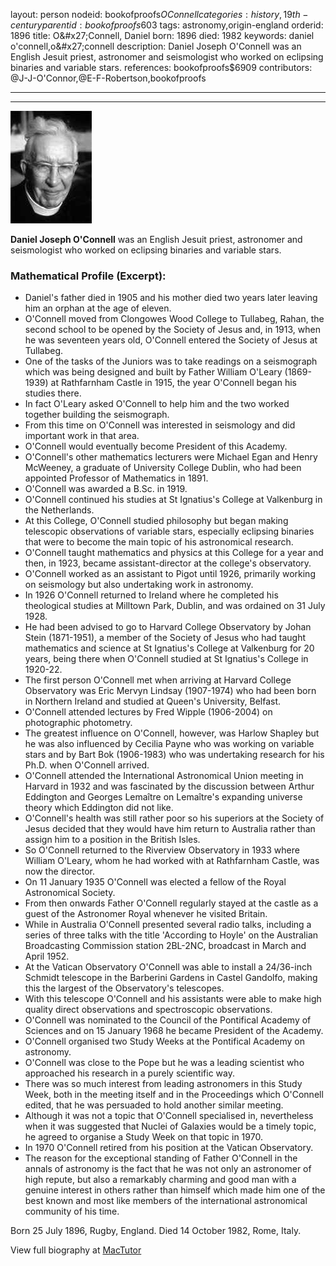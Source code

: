 layout: person
nodeid: bookofproofs$OConnell
categories: history,19th-century
parentid: bookofproofs$603
tags: astronomy,origin-england
orderid: 1896
title: O&amp;#x27;Connell, Daniel
born: 1896
died: 1982
keywords: daniel o'connell,o&amp;#x27;connell
description: Daniel Joseph O'Connell was an English Jesuit priest, astronomer and seismologist who worked on eclipsing binaries and variable stars.
references: bookofproofs$6909
contributors: @J-J-O'Connor,@E-F-Robertson,bookofproofs

---



---

![OConnell.jpg](https://github.com/bookofproofs/bookofproofs.github.io/blob/main/_sources/_assets/images/portraits/OConnell.jpg?raw=true)

**Daniel Joseph O'Connell** was an English Jesuit priest, astronomer and seismologist who worked on eclipsing binaries and variable stars.

### Mathematical Profile (Excerpt):
* Daniel's father died in 1905 and his mother died two years later leaving him an orphan at the age of eleven.
* O'Connell moved from Clongowes Wood College to Tullabeg, Rahan, the second school to be opened by the Society of Jesus and, in 1913, when he was seventeen years old, O'Connell entered the Society of Jesus at Tullabeg.
* One of the tasks of the Juniors was to take readings on a seismograph which was being designed and built by Father William O'Leary (1869-1939) at Rathfarnham Castle in 1915, the year O'Connell began his studies there.
* In fact O'Leary asked O'Connell to help him and the two worked together building the seismograph.
* From this time on O'Connell was interested in seismology and did important work in that area.
* O'Connell would eventually become President of this Academy.
* O'Connell's other mathematics lecturers were Michael Egan and Henry McWeeney, a graduate of University College Dublin, who had been appointed Professor of Mathematics in 1891.
* O'Connell was awarded a B.Sc. in 1919.
* O'Connell continued his studies at St Ignatius's College at Valkenburg in the Netherlands.
* At this College, O'Connell studied philosophy but began making telescopic observations of variable stars, especially eclipsing binaries that were to become the main topic of his astronomical research.
* O'Connell taught mathematics and physics at this College for a year and then, in 1923, became assistant-director at the college's observatory.
* O'Connell worked as an assistant to Pigot until 1926, primarily working on seismology but also undertaking work in astronomy.
* In 1926 O'Connell returned to Ireland where he completed his theological studies at Milltown Park, Dublin, and was ordained on 31 July 1928.
* He had been advised to go to Harvard College Observatory by Johan Stein (1871-1951), a member of the Society of Jesus who had taught mathematics and science at St Ignatius's College at Valkenburg for 20 years, being there when O'Connell studied at St Ignatius's College in 1920-22.
* The first person O'Connell met when arriving at Harvard College Observatory was Eric Mervyn Lindsay (1907-1974) who had been born in Northern Ireland and studied at Queen's University, Belfast.
* O'Connell attended lectures by Fred Wipple (1906-2004) on photographic photometry.
* The greatest influence on O'Connell, however, was Harlow Shapley but he was also influenced by Cecilia Payne who was working on variable stars and by Bart Bok (1906-1983) who was undertaking research for his Ph.D. when O'Connell arrived.
* O'Connell attended the International Astronomical Union meeting in Harvard in 1932 and was fascinated by the discussion between Arthur Eddington and Georges Lemaître on Lemaître's expanding universe theory which Eddington did not like.
* O'Connell's health was still rather poor so his superiors at the Society of Jesus decided that they would have him return to Australia rather than assign him to a position in the British Isles.
* So O'Connell returned to the Riverview Observatory in 1933 where William O'Leary, whom he had worked with at Rathfarnham Castle, was now the director.
* On 11 January 1935 O'Connell was elected a fellow of the Royal Astronomical Society.
* From then onwards Father O'Connell regularly stayed at the castle as a guest of the Astronomer Royal whenever he visited Britain.
* While in Australia O'Connell presented several radio talks, including a series of three talks with the title 'According to Hoyle' on the Australian Broadcasting Commission station 2BL-2NC, broadcast in March and April 1952.
* At the Vatican Observatory O'Connell was able to install a 24/36-inch Schmidt telescope in the Barberini Gardens in Castel Gandolfo, making this the largest of the Observatory's telescopes.
* With this telescope O'Connell and his assistants were able to make high quality direct observations and spectroscopic observations.
* O'Connell was nominated to the Council of the Pontifical Academy of Sciences and on 15 January 1968 he became President of the Academy.
* O'Connell organised two Study Weeks at the Pontifical Academy on astronomy.
* O'Connell was close to the Pope but he was a leading scientist who approached his research in a purely scientific way.
* There was so much interest from leading astronomers in this Study Week, both in the meeting itself and in the Proceedings which O'Connell edited, that he was persuaded to hold another similar meeting.
* Although it was not a topic that O'Connell specialised in, nevertheless when it was suggested that Nuclei of Galaxies would be a timely topic, he agreed to organise a Study Week on that topic in 1970.
* In 1970 O'Connell retired from his position at the Vatican Observatory.
* The reason for the exceptional standing of Father O'Connell in the annals of astronomy is the fact that he was not only an astronomer of high repute, but also a remarkably charming and good man with a genuine interest in others rather than himself which made him one of the best known and most like members of the international astronomical community of his time.

Born 25 July 1896, Rugby, England. Died 14 October 1982, Rome, Italy.

View full biography at [MacTutor](https://mathshistory.st-andrews.ac.uk/Biographies/OConnell/)
